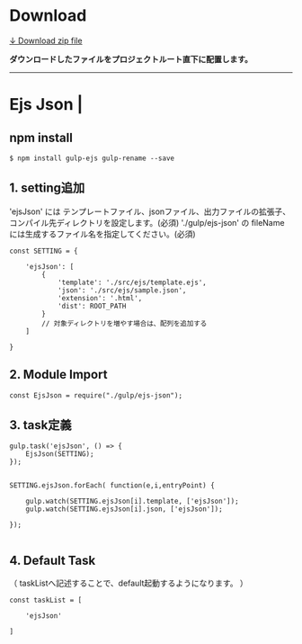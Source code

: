 # Download

[↓ Download zip file](https://github.com/frontend-isobar-jp/mgn-gulp-ejs-json/blob/master/mgn-gulp-ejs-json.zip?raw=true)

**ダウンロードしたファイルをプロジェクトルート直下に配置します。**

----


# Ejs Json |


## npm install
```
$ npm install gulp-ejs gulp-rename --save
```
## 1. setting追加

'ejsJson' には テンプレートファイル、jsonファイル、出力ファイルの拡張子、コンパイル先ディレクトリを設定します。(必須)
'./gulp/ejs-json' の fileName には生成するファイル名を指定してください。(必須)

```
const SETTING = {

    'ejsJson': [
        {
            'template': './src/ejs/template.ejs',
            'json': './src/ejs/sample.json',
            'extension': '.html',
            'dist': ROOT_PATH
        }
        // 対象ディレクトリを増やす場合は、配列を追加する
    ]

}
```

## 2. Module Import

```
const EjsJson = require("./gulp/ejs-json");
```

## 3. task定義

```
gulp.task('ejsJson', () => {
    EjsJson(SETTING);
});


SETTING.ejsJson.forEach( function(e,i,entryPoint) {

    gulp.watch(SETTING.ejsJson[i].template, ['ejsJson']);
    gulp.watch(SETTING.ejsJson[i].json, ['ejsJson']);

});


```

## 4. Default Task
（ taskListへ記述することで、default起動するようになります。 ）

```
const taskList = [

    'ejsJson'

]
```
